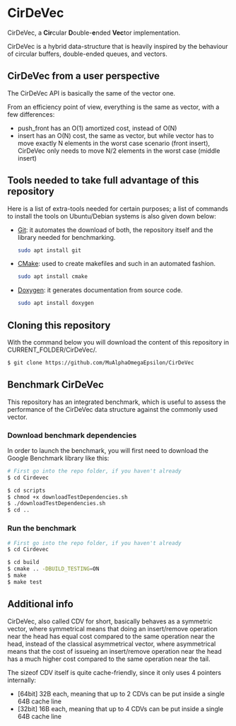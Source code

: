# CirDeVec

CirDeVec, a **Cir**cular **D**ouble-**e**nded **Vec**tor implementation. 

CirDeVec is a hybrid data-structure that is heavily inspired by the behaviour of circular buffers, double-ended queues, and vectors.


## CirDeVec from a user perspective

The CirDeVec API is basically the same of the vector one. 

From an efficiency point of view, everything is the same as vector, with a few differences:
* push_front has an O(1) amortized cost, instead of O(N)
* insert has an O(N) cost, the same as vector, but while vector has to move exactly N elements in the worst case scenario (front insert), CirDeVec only needs to move N/2 elements in the worst case (middle insert)



## Tools needed to take full advantage of this repository

Here is a list of extra-tools needed for certain purposes; a list of commands to install the tools on Ubuntu/Debian systems is also given down below:

* [Git](https://git-scm.com/): it automates the download of both, the repository itself and the library needed for benchmarking.
  ```bash
  sudo apt install git
  ```
* [CMake](https://cmake.org/): used to create makefiles and such in an automated fashion.
  ```bash
  sudo apt install cmake
  ```
* [Doxygen](http://www.doxygen.org/): it generates documentation from source code.
  ```bash
  sudo apt install doxygen
  ```




## Cloning this repository

With the command below you will download the content of this repository in CURRENT_FOLDER/CirDeVec/.

```bash
$ git clone https://github.com/MuAlphaOmegaEpsilon/CirDeVec
```




## Benchmark CirDeVec

This repository has an integrated benchmark, which is useful to assess the performance of the CirDeVec data structure against the commonly used vector.

### Download benchmark dependencies

In order to launch the benchmark, you will first need to download the Google Benchmark library like this:

```bash
# First go into the repo folder, if you haven't already
$ cd Cirdevec

$ cd scripts
$ chmod +x downloadTestDependencies.sh
$ ./downloadTestDependencies.sh
$ cd ..
```

### Run the benchmark



```bash
# First go into the repo folder, if you haven't already
$ cd Cirdevec

$ cd build
$ cmake .. -DBUILD_TESTING=ON
$ make
$ make test
```




## Additional info

CirDeVec, also called CDV for short, basically behaves as a symmetric vector, where symmetrical means that doing an insert/remove operation near the head has equal cost compared to the same operation near the head, instead of the classical asymmetrical vector, where asymmetrical means that the cost of issueing an insert/remove operation near the head has a much higher cost compared to the same operation near the tail. 

The sizeof CDV itself is quite cache-friendly, since it only uses 4 pointers internally:
* [64bit] 32B each, meaning that up to 2 CDVs can be put inside a single 64B cache line
* [32bit] 16B each, meaning that up to 4 CDVs can be put inside a single 64B cache line
